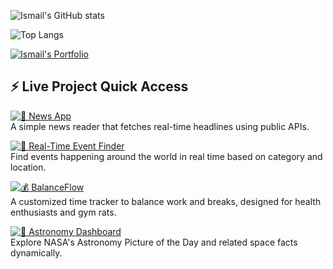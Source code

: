 ![Ismail's GitHub stats](https://github-readme-stats.vercel.app/api?username=smile-plzz&show_icons=true&theme=radical)

![Top Langs](https://github-readme-stats.vercel.app/api/top-langs/?username=smile-plzz&layout=compact&theme=radical)

[![Ismail's Portfolio](https://img.shields.io/badge/Visit_Ismail's_Portfolio-0078D7?style=for-the-badge&logo=github&logoColor=white)](https://smile-plzz.github.io/Ismail_Hossain/)


## ⚡ Live Project Quick Access

[![📰 News App](https://img.shields.io/badge/📰%20News%20App-FF5733?style=for-the-badge&logo=rss&logoColor=white)](https://smile-plzz.github.io/News/)  
A simple news reader that fetches real-time headlines using public APIs.

[![📍 Real-Time Event Finder](https://img.shields.io/badge/📍%20Event%20Finder-1E90FF?style=for-the-badge&logo=google-calendar&logoColor=white)](https://smile-plzz.github.io/real-time-event-finder/)  
Find events happening around the world in real time based on category and location.

[![💰 BalanceFlow](https://img.shields.io/badge/💰%20BalanceFlow-4CAF50?style=for-the-badge&logo=google-wallet&logoColor=white)](https://smile-plzz.github.io/BalanceFLow/)  
A customized time tracker to balance work and breaks, designed for health enthusiasts and gym rats.

[![🌌 Astronomy Dashboard](https://img.shields.io/badge/🌌%20Astronomy%20Dashboard-6A5ACD?style=for-the-badge&logo=nasa&logoColor=white)](https://smile-plzz.github.io/AstronomyDashboard/)  
Explore NASA's Astronomy Picture of the Day and related space facts dynamically. 
